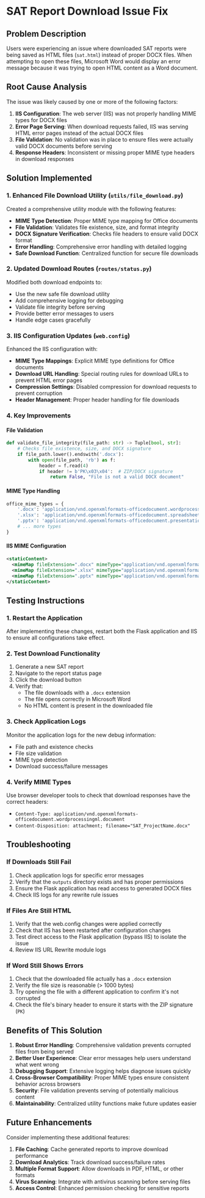 # SAT Report Download Issue Fix

## Problem Description
Users were experiencing an issue where downloaded SAT reports were being saved as HTML files (`sat.html`) instead of proper DOCX files. When attempting to open these files, Microsoft Word would display an error message because it was trying to open HTML content as a Word document.

## Root Cause Analysis
The issue was likely caused by one or more of the following factors:

1. **IIS Configuration**: The web server (IIS) was not properly handling MIME types for DOCX files
2. **Error Page Serving**: When download requests failed, IIS was serving HTML error pages instead of the actual DOCX files
3. **File Validation**: No validation was in place to ensure files were actually valid DOCX documents before serving
4. **Response Headers**: Inconsistent or missing proper MIME type headers in download responses

## Solution Implemented

### 1. Enhanced File Download Utility (`utils/file_download.py`)
Created a comprehensive utility module with the following features:
- **MIME Type Detection**: Proper MIME type mapping for Office documents
- **File Validation**: Validates file existence, size, and format integrity
- **DOCX Signature Verification**: Checks file headers to ensure valid DOCX format
- **Error Handling**: Comprehensive error handling with detailed logging
- **Safe Download Function**: Centralized function for secure file downloads

### 2. Updated Download Routes (`routes/status.py`)
Modified both download endpoints to:
- Use the new safe file download utility
- Add comprehensive logging for debugging
- Validate file integrity before serving
- Provide better error messages to users
- Handle edge cases gracefully

### 3. IIS Configuration Updates (`web.config`)
Enhanced the IIS configuration with:
- **MIME Type Mappings**: Explicit MIME type definitions for Office documents
- **Download URL Handling**: Special routing rules for download URLs to prevent HTML error pages
- **Compression Settings**: Disabled compression for download requests to prevent corruption
- **Header Management**: Proper header handling for file downloads

### 4. Key Improvements

#### File Validation
```python
def validate_file_integrity(file_path: str) -> Tuple[bool, str]:
    # Checks file existence, size, and DOCX signature
    if file_path.lower().endswith('.docx'):
        with open(file_path, 'rb') as f:
            header = f.read(4)
            if header != b'PK\x03\x04':  # ZIP/DOCX signature
                return False, "File is not a valid DOCX document"
```

#### MIME Type Handling
```python
office_mime_types = {
    '.docx': 'application/vnd.openxmlformats-officedocument.wordprocessingml.document',
    '.xlsx': 'application/vnd.openxmlformats-officedocument.spreadsheetml.sheet',
    '.pptx': 'application/vnd.openxmlformats-officedocument.presentationml.presentation',
    # ... more types
}
```

#### IIS MIME Configuration
```xml
<staticContent>
  <mimeMap fileExtension=".docx" mimeType="application/vnd.openxmlformats-officedocument.wordprocessingml.document" />
  <mimeMap fileExtension=".xlsx" mimeType="application/vnd.openxmlformats-officedocument.spreadsheetml.sheet" />
  <mimeMap fileExtension=".pptx" mimeType="application/vnd.openxmlformats-officedocument.presentationml.presentation" />
</staticContent>
```

## Testing Instructions

### 1. Restart the Application
After implementing these changes, restart both the Flask application and IIS to ensure all configurations take effect.

### 2. Test Download Functionality
1. Generate a new SAT report
2. Navigate to the report status page
3. Click the download button
4. Verify that:
   - The file downloads with a `.docx` extension
   - The file opens correctly in Microsoft Word
   - No HTML content is present in the downloaded file

### 3. Check Application Logs
Monitor the application logs for the new debug information:
- File path and existence checks
- File size validation
- MIME type detection
- Download success/failure messages

### 4. Verify MIME Types
Use browser developer tools to check that download responses have the correct headers:
- `Content-Type: application/vnd.openxmlformats-officedocument.wordprocessingml.document`
- `Content-Disposition: attachment; filename="SAT_ProjectName.docx"`

## Troubleshooting

### If Downloads Still Fail
1. Check application logs for specific error messages
2. Verify that the `outputs` directory exists and has proper permissions
3. Ensure the Flask application has read access to generated DOCX files
4. Check IIS logs for any rewrite rule issues

### If Files Are Still HTML
1. Verify that the web.config changes were applied correctly
2. Check that IIS has been restarted after configuration changes
3. Test direct access to the Flask application (bypass IIS) to isolate the issue
4. Review IIS URL Rewrite module logs

### If Word Still Shows Errors
1. Check that the downloaded file actually has a `.docx` extension
2. Verify the file size is reasonable (> 1000 bytes)
3. Try opening the file with a different application to confirm it's not corrupted
4. Check the file's binary header to ensure it starts with the ZIP signature (`PK`)

## Benefits of This Solution

1. **Robust Error Handling**: Comprehensive validation prevents corrupted files from being served
2. **Better User Experience**: Clear error messages help users understand what went wrong
3. **Debugging Support**: Extensive logging helps diagnose issues quickly
4. **Cross-Browser Compatibility**: Proper MIME types ensure consistent behavior across browsers
5. **Security**: File validation prevents serving of potentially malicious content
6. **Maintainability**: Centralized utility functions make future updates easier

## Future Enhancements

Consider implementing these additional features:
1. **File Caching**: Cache generated reports to improve download performance
2. **Download Analytics**: Track download success/failure rates
3. **Multiple Format Support**: Allow downloads in PDF, HTML, or other formats
4. **Virus Scanning**: Integrate with antivirus scanning before serving files
5. **Access Control**: Enhanced permission checking for sensitive reports
